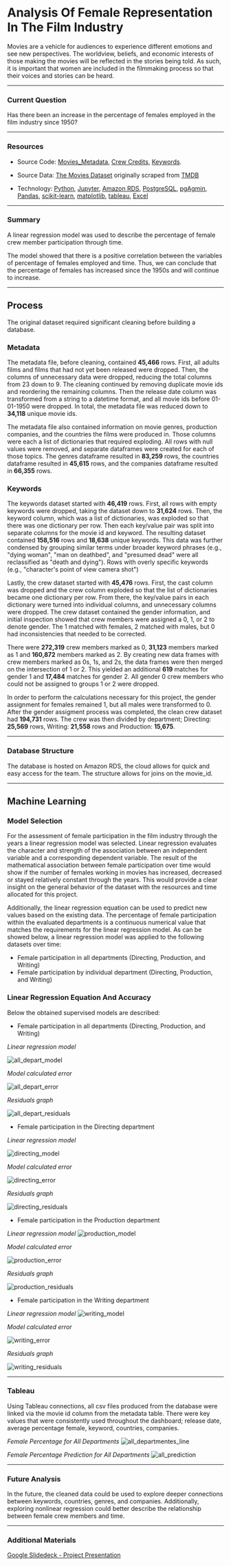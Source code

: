 # Analysis Of Female Representation In The Film Industry

Movies are a vehicle for audiences to experience different emotions and see new perspectives. The worldview, beliefs, and economic interests of those making the movies will be reflected in the stories being told. As such, it is important that women are included in the filmmaking process so that their voices and stories can be heard.

---
### Current Question
Has there been an increase in the percentage of females employed in the film industry since 1950?

---
### Resources

* Source Code: [Movies_Metadata](movies_metadata_ETL.ipynb), [Crew Credits](crew_ETL.ipynb), [Keywords](keyword_ETL.ipynb).

* Source Data: [The Movies Dataset](https://www.kaggle.com/datasets/rounakbanik/the-movies-dataset?select=keywords.csv)
originally scraped from [TMDB](https://www.themoviesdb.org)

* Technology: [Python](https://www.python.org/), [Jupyter](https://jupyter.org/), [Amazon RDS](https://aws.amazon.com/rds/?did=ap_card&trk=ap_card), [PostgreSQL](https://www.postgresql.org/), [pgAgmin](https://www.pgadmin.org/), [Pandas](https://pandas.pydata.org/), [scikit-learn](https://scikit-learn.org/stable/), [matplotlib](https://matplotlib.org/), [tableau](https://www.tableau.com/), [Excel](https://www.microsoft.com/en-us/?ql=3)

---
### Summary
A linear regression model was used to describe the percentage of female crew member participation through time. 

The model showed that there is a positive correlation between the variables of percentage of females employed and time. Thus, we can conclude that the percentage of females has increased since the 1950s and will continue to increase.

---
## Process
The original dataset required significant cleaning before building a database. 

### Metadata
The metadata file, before cleaning, contained **45,466** rows. First, all adults films and films that had not yet been released were dropped. Then, the columns of unnecessary data were dropped, reducing the total columns from 23 down to 9. The cleaning continued by removing duplicate movie ids and reordering the remaining columns. Then the release date column was transformed from a string to a datetime format, and all movie ids before 01-01-1950 were dropped. In total, the metadata file was reduced down to **34,118** unique movie ids. 

The metadata file also contained information on movie genres, production companies, and the countries the films were produced in. Those columns were each a list of dictionaries that required exploding. All rows with null values were removed, and separate dataframes were created for each of those topics. The genres dataframe resulted in **83,259** rows, the countries dataframe resulted in **45,615** rows, and the companies dataframe resulted in **66,355** rows. 

### Keywords
The keywords dataset started with **46,419** rows. First, all rows with empty keywords were dropped, taking the dataset down to **31,624** rows. Then, the keyword column, which was a list of dictionaries, was exploded so that there was one dictionary per row. Then each key/value pair was split into separate columns for the movie id and keyword. The resulting dataset contained **158,516** rows and **18,638** unique keywords. This data was further condensed by grouping similar terms under broader keyword phrases (e.g., "dying woman", "man on deathbed", and "presumed dead" were all reclassified as "death and dying"). Rows with overly specific keywords (e.g., "character's point of view camera shot")


Lastly, the crew dataset started with **45,476** rows. First, the cast column was dropped and the crew column exploded so that the list of dictionaries became one dictionary per row. From there, the key/value pairs in each dictionary were turned into individual columns, and unnecessary columns were dropped. The crew dataset contained the gender information, and initial inspection showed that crew members were assigned a 0, 1, or 2 to denote gender. The 1 matched with females, 2 matched with males, but 0 had inconsistencies that needed to be corrected. 

There were **272,319** crew members marked as 0, **31,123** members marked as 1 and **160,872** members marked as 2. By creating new data frames with crew members marked as 0s, 1s, and 2s, the data frames were then merged on the intersection of 1 or 2. This yielded an additional **619** matches for gender 1 and **17,484** matches for gender 2. All gender 0 crew members who could not be assigned to groups 1 or 2 were dropped.

In order to perform the calculations necessary for this project, the gender assignment for females remained 1, but all males were transformed to 0. After the gender assigment process was completed, the clean crew dataset had **194,731** rows. The crew was then divided by department; Directing: **25,569** rows, Writing: **21,558** rows and Production: **15,675**.  

---
### Database Structure

The database is hosted on Amazon RDS, the cloud allows for quick and easy access for the team. The structure allows for joins on the movie_id. 

---
## Machine Learning

### Model Selection
For the assessment of female participation in the film industry through the years a linear regression model was selected. Linear regression evaluates the character and strength of the association between an independent variable and a corresponding dependent variable. The result of the mathematical association between female participation over time would show if the number of females working in movies has increased, decreased or stayed relatively constant through the years. This would provide a clear insight on the general behavior of the dataset with the resources and time allocated for this project.

Additionally, the linear regression equation can be used to predict new values based on the existing data. The percentage of female participation within the evaluated departments is a continuous numerical value that matches the requirements for the linear regression model.
As can be showed below, a linear regression model was applied to the following datasets over time:
* Female participation in all departments (Directing, Production, and Writing)
* Female participation by individual department (Directing, Production, and Writing)

### Linear Regression Equation And Accuracy

Below the obtained supervised models are described: 

* Female participation in all departments (Directing, Production, and Writing)

*Linear regression model*

![all_depart_model](https://github.com/caseygomez/Capstone/blob/accuracy/Images/all_depart_model.png)

*Model calculated error*

![all_depart_error](https://github.com/caseygomez/Capstone/blob/accuracy/Images/all_depart_error.png)

*Residuals graph*

![all_depart_residuals](https://github.com/caseygomez/Capstone/blob/accuracy/Images/all_depart_residuals.png)

* Female participation in the Directing department

*Linear regression model*

![directing_model](https://github.com/caseygomez/Capstone/blob/accuracy/Images/directing_model.png)

*Model calculated error*

![directing_error](https://github.com/caseygomez/Capstone/blob/accuracy/Images/directing_error.png)

*Residuals graph*

![directing_residuals](https://github.com/caseygomez/Capstone/blob/accuracy/Images/directing_residuals.png)

* Female participation in the Production department

*Linear regression model*
![production_model](https://github.com/caseygomez/Capstone/blob/accuracy/Images/production_model.png)

*Model calculated error*

![production_error](https://github.com/caseygomez/Capstone/blob/accuracy/Images/production_error.png)

*Residuals graph*

![production_residuals](https://github.com/caseygomez/Capstone/blob/accuracy/Images/production_residuals.png)


* Female participation in the Writing department

*Linear regression model*
![writing_model](https://github.com/caseygomez/Capstone/blob/accuracy/Images/writing_model.png)

*Model calculated error*

![writing_error](https://github.com/caseygomez/Capstone/blob/accuracy/Images/writing_error.png)

*Residuals graph*

![writing_residuals](https://github.com/caseygomez/Capstone/blob/accuracy/Images/writing_residuals.png)

---
### Tableau 
Using Tableau connections, all csv files produced from the database were linked via the movie id column from the metadata table. There were key values that were consistently used throughout the dashboard; release date, average percentage female, keyword, countries, companies. 

*Female Percentage for All Departments*
![all_departmentes_line](https://github.com/caseygomez/Capstone/blob/main/Images/tableau_all.png)

*Female Percentage Prediction for All Departments*
![all_prediction](https://github.com/caseygomez/Capstone/blob/main/Images/tableau_predict_all.png)

---
### Future Analysis 
In the future, the cleaned data could be used to explore deeper connections between keywords, countries, genres, and companies. Additionally, exploring nonlinear regression could better describe the relationship between female crew members and time. 

---
### Additional Materials
[Google Slidedeck - Project Presentation](https://docs.google.com/presentation/d/1cCyO-_hIM7on5ASuPeHfUKymAdPlYvNrsFdtkkTZsNc/edit?usp=sharing)

